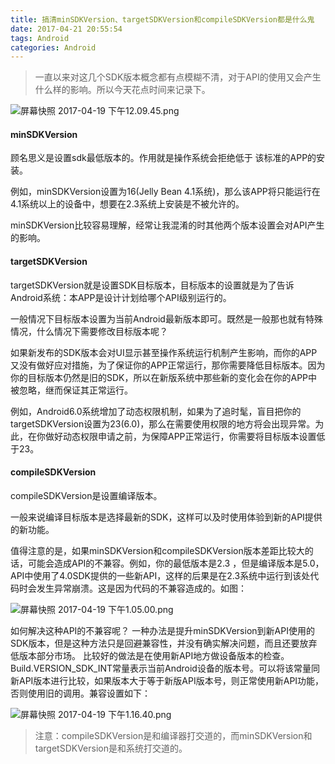 ```yaml
---
title: 搞清minSDKVersion、targetSDKVersion和compileSDKVersion都是什么鬼
date: 2017-04-21 20:55:54
tags: Android
categories: Android
---
```

>一直以来对这几个SDK版本概念都有点模糊不清，对于API的使用又会产生什么样的影响。所以今天花点时间来记录下。



![屏幕快照 2017-04-19 下午12.09.45.png](http://upload-images.jianshu.io/upload_images/1796052-947f3215a5f6169e.png?imageMogr2/auto-orient/strip%7CimageView2/2/w/1240)
#### minSDKVersion
顾名思义是设置sdk最低版本的。作用就是操作系统会拒绝低于
该标准的APP的安装。

例如，minSDKVersion设置为16(Jelly Bean 4.1系统)，那么该APP将只能运行在4.1系统以上的设备中，想要在2.3系统上安装是不被允许的。

minSDKVersion比较容易理解，经常让我混淆的时其他两个版本设置会对API产生的影响。

<!-- more -->

#### targetSDKVersion
targetSDKVersion就是设置SDK目标版本，目标版本的设置就是为了告诉Android系统：本APP是设计计划给哪个API级别运行的。

一般情况下目标版本设置为当前Android最新版本即可。既然是一般那也就有特殊情况，什么情况下需要修改目标版本呢？

如果新发布的SDK版本会对UI显示甚至操作系统运行机制产生影响，而你的APP又没有做好应对措施，为了保证你的APP正常运行，那你需要降低目标版本。因为你的目标版本仍然是旧的SDK，所以在新版系统中那些新的变化会在你的APP中被忽略，继而保证其正常运行。

例如，Android6.0系统增加了动态权限机制，如果为了追时髦，盲目把你的targetSDKVersion设置为23(6.0)，那么在需要使用权限的地方将会出现异常。为此，在你做好动态权限申请之前，为保障APP正常运行，你需要将目标版本设置低于23。

#### compileSDKVersion
compileSDKVersion是设置编译版本。

一般来说编译目标版本是选择最新的SDK，这样可以及时使用体验到新的API提供的新功能。

值得注意的是，如果minSDKVersion和compileSDKVersion版本差距比较大的话，可能会造成API的不兼容。例如，你的最低版本是2.3 ，但是编译版本是5.0，API中使用了4.0SDK提供的一些新API，这样的后果是在2.3系统中运行到该处代码时会发生异常崩溃。这是因为代码的不兼容造成的。如图：

![屏幕快照 2017-04-19 下午1.05.00.png](http://upload-images.jianshu.io/upload_images/1796052-67bfb13669a8dce2.png?imageMogr2/auto-orient/strip%7CimageView2/2/w/1240)

如何解决这种API的不兼容呢？
一种办法是提升minSDKVersion到新API使用的SDK版本，但是这种方法只是回避兼容性，并没有确实解决问题，而且还要放弃低版本部分市场。
比较好的做法是在使用新API地方做设备版本的检查。Build.VERSION_SDK_INT常量表示当前Android设备的版本号。可以将该常量同新API版本进行比较，如果版本大于等于新版API版本号，则正常使用新API功能，否则使用旧的调用。兼容设置如下：

![屏幕快照 2017-04-19 下午1.16.40.png](http://upload-images.jianshu.io/upload_images/1796052-a2d7e548c4a118cf.png?imageMogr2/auto-orient/strip%7CimageView2/2/w/1240)

>注意：compileSDKVersion是和编译器打交道的，而minSDKVersion和targetSDKVersion是和系统打交道的。
